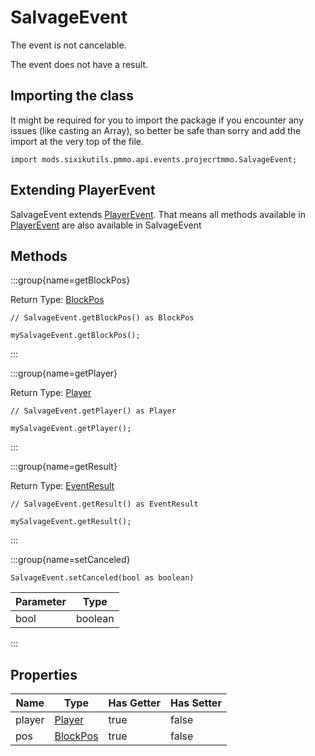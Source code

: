 # SalvageEvent

The event is not cancelable.

The event does not have a result.

## Importing the class

It might be required for you to import the package if you encounter any issues (like casting an Array), so better be safe than sorry and add the import at the very top of the file.
```zenscript
import mods.sixikutils.pmmo.api.events.projecrtmmo.SalvageEvent;
```


## Extending PlayerEvent

SalvageEvent extends [PlayerEvent](/forge/api/event/entity/player/PlayerEvent). That means all methods available in [PlayerEvent](/forge/api/event/entity/player/PlayerEvent) are also available in SalvageEvent

## Methods

:::group{name=getBlockPos}

Return Type: [BlockPos](/vanilla/api/util/math/BlockPos)

```zenscript
// SalvageEvent.getBlockPos() as BlockPos

mySalvageEvent.getBlockPos();
```

:::

:::group{name=getPlayer}

Return Type: [Player](/mods/sixikutils/pmmo/player/Player)

```zenscript
// SalvageEvent.getPlayer() as Player

mySalvageEvent.getPlayer();
```

:::

:::group{name=getResult}

Return Type: [EventResult](/forge/api/event/EventResult)

```zenscript
// SalvageEvent.getResult() as EventResult

mySalvageEvent.getResult();
```

:::

:::group{name=setCanceled}

```zenscript
SalvageEvent.setCanceled(bool as boolean)
```

| Parameter |  Type   |
|-----------|---------|
| bool      | boolean |


:::


## Properties

|  Name  |                     Type                      | Has Getter | Has Setter |
|--------|-----------------------------------------------|------------|------------|
| player | [Player](/mods/sixikutils/pmmo/player/Player) | true       | false      |
| pos    | [BlockPos](/vanilla/api/util/math/BlockPos)   | true       | false      |

